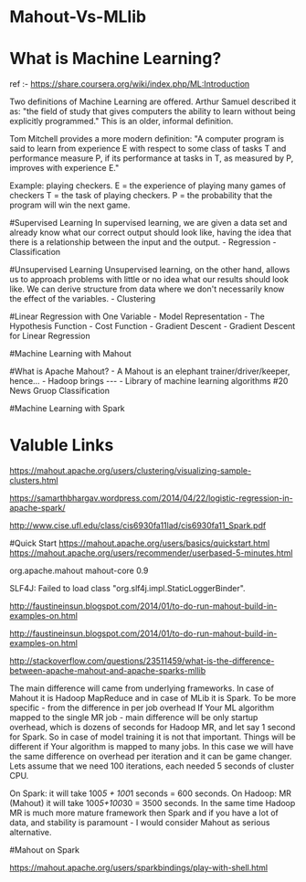 # Mahout-Vs-MLlib

# What is Machine Learning?

ref :- https://share.coursera.org/wiki/index.php/ML:Introduction

Two definitions of Machine Learning are offered. Arthur Samuel described it as: "the field of study that gives computers the ability to learn without being explicitly programmed." This is an older, informal definition.


Tom Mitchell provides a more modern definition: "A computer program is said to learn from experience E with respect to some class of tasks T and performance measure P, if its performance at tasks in T, as measured by P, improves with experience E."

Example: playing checkers.
E = the experience of playing many games of checkers
T = the task of playing checkers.
P = the probability that the program will win the next game.

#Supervised Learning
In supervised learning, we are given a data set and already know what our correct output should look like, having the idea that there is a relationship between the input and the output.
    - Regression
    - Classification

#Unsupervised Learning
Unsupervised learning, on the other hand, allows us to approach problems with little or no idea what our results should look like. We can derive structure from data where we don't necessarily know the effect of the variables.
    - Clustering

#Linear Regression with One Variable
    - Model Representation
    - The Hypothesis Function
    - Cost Function
    - Gradient Descent
    - Gradient Descent for Linear Regression

#Machine Learning with Mahout

#What is Apache Mahout?
    - A Mahout is an elephant trainer/driver/keeper, hence…
    - Hadoop brings ---
    - Library of machine learning algorithms
#20 News Gruop Classification






#Machine Learning with Spark




# Valuble Links

https://mahout.apache.org/users/clustering/visualizing-sample-clusters.html

https://samarthbhargav.wordpress.com/2014/04/22/logistic-regression-in-apache-spark/

http://www.cise.ufl.edu/class/cis6930fa11lad/cis6930fa11_Spark.pdf

#Quick Start
https://mahout.apache.org/users/basics/quickstart.html
https://mahout.apache.org/users/recommender/userbased-5-minutes.html

<dependency>
    <groupId>org.apache.mahout</groupId>
    <artifactId>mahout-core</artifactId>
    <version>0.9</version>
</dependency>


SLF4J: Failed to load class "org.slf4j.impl.StaticLoggerBinder".


http://faustineinsun.blogspot.com/2014/01/to-do-run-mahout-build-in-examples-on.html

http://faustineinsun.blogspot.com/2014/01/to-do-run-mahout-build-in-examples-on.html



http://stackoverflow.com/questions/23511459/what-is-the-difference-between-apache-mahout-and-apache-sparks-mllib

The main difference will came from underlying frameworks. In case of Mahout it is Hadoop MapReduce and in case of MLib it is Spark. To be more specific - from the difference in per job overhead 
If Your ML algorithm mapped to the single MR job - main difference will be only startup overhead, which is dozens of seconds for Hadoop MR, and let say 1 second for Spark. So in case of model training it is not that important.
Things will be different if Your algorithm is mapped to many jobs. In this case we will have the same difference on overhead per iteration and it can be game changer. 
Lets assume that we need 100 iterations, each needed 5 seconds of cluster CPU.

On Spark: it will take 100*5 + 100*1 seconds = 600 seconds.
On Hadoop: MR (Mahout) it will take 100*5+100*30 = 3500 seconds.
In the same time Hadoop MR is much more mature framework then Spark and if you have a lot of data, and stability is paramount - I would consider Mahout as serious alternative.


#Mahout on Spark

https://mahout.apache.org/users/sparkbindings/play-with-shell.html



